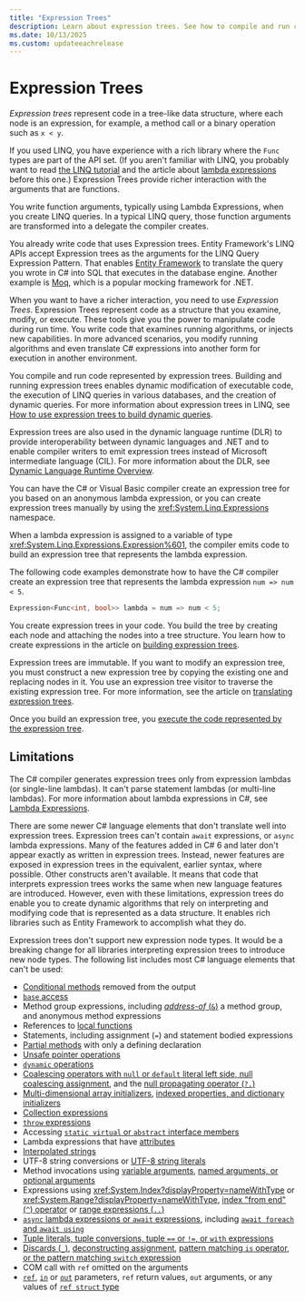 ```yaml
---
title: "Expression Trees"
description: Learn about expression trees. See how to compile and run code represented by these data structures, where each node is an expression.
ms.date: 10/13/2025
ms.custom: updateeachrelease
---
```

# Expression Trees

*Expression trees* represent code in a tree-like data structure, where each node is an expression, for example, a method call or a binary operation such as `x < y`.

If you used LINQ, you have experience with a rich library where the `Func` types are part of the API set. (If you aren't familiar with LINQ, you probably want to read [the LINQ tutorial](../../linq/index.md) and the article about [lambda expressions](../../language-reference/operators/lambda-expressions.md) before this one.) Expression Trees provide richer interaction with the arguments that are functions.

You write function arguments, typically using Lambda Expressions, when you create LINQ queries. In a typical LINQ query, those function arguments are transformed into a delegate the compiler creates.

You already write code that uses Expression trees. Entity Framework's LINQ APIs accept Expression trees as the arguments for the LINQ Query Expression Pattern. That enables [Entity Framework](/ef/) to translate the query you wrote in C# into SQL that executes in the database engine. Another example is [Moq](https://github.com/Moq/moq), which is a popular mocking framework for .NET.

When you want to have a richer interaction, you need to use *Expression Trees*. Expression Trees represent code as a structure that you examine, modify, or execute. These tools give you the power to manipulate code during run time. You write code that examines running algorithms, or injects new capabilities. In more advanced scenarios, you modify running algorithms and even translate C# expressions into another form for execution in another environment.

You compile and run code represented by expression trees. Building and running expression trees enables dynamic modification of executable code, the execution of LINQ queries in various databases, and the creation of dynamic queries. For more information about expression trees in LINQ, see [How to use expression trees to build dynamic queries](../../linq/how-to-build-dynamic-queries.md).
  
Expression trees are also used in the dynamic language runtime (DLR) to provide interoperability between dynamic languages and .NET and to enable compiler writers to emit expression trees instead of Microsoft intermediate language (CIL). For more information about the DLR, see [Dynamic Language Runtime Overview](../../../framework/reflection-and-codedom/dynamic-language-runtime-overview.md).

You can have the C# or Visual Basic compiler create an expression tree for you based on an anonymous lambda expression, or you can create expression trees manually by using the <xref:System.Linq.Expressions> namespace.

When a lambda expression is assigned to a variable of type <xref:System.Linq.Expressions.Expression%601>, the compiler emits code to build an expression tree that represents the lambda expression.

The following code examples demonstrate how to have the C# compiler create an expression tree that represents the lambda expression `num => num < 5`.

```csharp
Expression<Func<int, bool>> lambda = num => num < 5;
```

You create expression trees in your code. You build the tree by creating each node and attaching the nodes into a tree structure. You learn how to create expressions in the article on [building expression trees](expression-trees-building.md).

Expression trees are  immutable. If you want to modify an expression tree, you must construct a new expression tree by copying the existing one and replacing nodes in it. You use an expression tree visitor to traverse the existing expression tree. For more information, see the article on [translating expression trees](./expression-trees-translating.md).

Once you build an expression tree, you [execute the code represented by the expression tree](expression-trees-execution.md).

## Limitations

The C# compiler generates expression trees only from expression lambdas (or single-line lambdas). It can't parse statement lambdas (or multi-line lambdas). For more information about lambda expressions in C#, see [Lambda Expressions](../../language-reference/operators/lambda-expressions.md).

There are some newer C# language elements that don't translate well into expression trees. Expression trees can't contain `await` expressions, or `async` lambda expressions. Many of the features added in C# 6 and later don't appear exactly as written in expression trees. Instead, newer features are exposed in expression trees in the equivalent, earlier syntax, where possible. Other constructs aren't available. It means that code that interprets expression trees works the same when new language features are introduced. However, even with these limitations, expression trees do enable you to create dynamic algorithms that rely on interpreting and modifying code that is represented as a data structure. It enables rich libraries such as Entity Framework to accomplish what they do.

Expression trees don't support new expression node types. It would be a breaking change for all libraries interpreting expression trees to introduce new node types. The following list includes most C# language elements that can't be used:

- [Conditional methods](../../language-reference/preprocessor-directives.md#conditional-compilation) removed from the output
- [`base` access](../../language-reference/keywords/base.md)
- Method group expressions, including [*address-of* (`&`)](../../language-reference/operators/pointer-related-operators.md) a method group, and anonymous method expressions
- References to [local functions](../../programming-guide/classes-and-structs/local-functions.md)
- Statements, including assignment (`=`) and statement bodied expressions
- [Partial methods](../../language-reference/keywords/partial-member.md) with only a defining declaration
- [Unsafe pointer operations](../../language-reference/unsafe-code.md#pointer-types)
- [`dynamic` operations](../../language-reference/builtin-types/reference-types.md#the-dynamic-type)
- [Coalescing operators with `null` or `default` literal left side, null coalescing assignment](../../language-reference/operators/assignment-operator.md#null-coalescing-assignment), and the [null propagating operator (`?.`)](../../language-reference/operators/null-coalescing-operator.md)
- [Multi-dimensional array initializers](../../language-reference/builtin-types/arrays.md#multidimensional-arrays), [indexed properties, and dictionary initializers](../../programming-guide/classes-and-structs/object-and-collection-initializers.md#collection-initializers)
- [Collection expressions](../../language-reference/operators/collection-expressions.md)
- [`throw` expressions](../../language-reference/statements/exception-handling-statements.md#the-throw-expression)
- Accessing [`static virtual` or `abstract` interface members](../../language-reference/keywords/interface.md#static-abstract-and-virtual-members)
- Lambda expressions that have [attributes](../../language-reference/operators/lambda-expressions.md#attributes)
- [Interpolated strings](../../language-reference/tokens/interpolated.md)
- UTF-8 string conversions or [UTF-8 string literals](../../language-reference/builtin-types/reference-types.md#utf-8-string-literals)
- Method invocations using [variable arguments](../../language-reference/keywords/method-parameters.md#params-modifier), [named arguments, or optional arguments](../../programming-guide/classes-and-structs/named-and-optional-arguments.md)
- Expressions using <xref:System.Index?displayProperty=nameWithType> or <xref:System.Range?displayProperty=nameWithType>, [index "from end" (`^`) operator](../../language-reference/operators/member-access-operators.md#index-from-end-operator-) or [range expressions (`..`)](../../language-reference/operators/member-access-operators.md#range-operator-)
- [`async` lambda expressions or `await` expressions](../../language-reference/operators/lambda-expressions.md#async-lambdas), including [`await foreach` and `await using`](../../language-reference/operators/await.md#asynchronous-streams-and-disposables)
- [Tuple literals, tuple conversions, tuple `==` or `!=`, or `with` expressions](../../language-reference/builtin-types/value-tuples.md)
- [Discards (`_`)](../../fundamentals/functional/discards.md), [deconstructing assignment](../../fundamentals/functional/deconstruct.md), [pattern matching `is` operator, or the pattern matching `switch` expression](../../language-reference/operators/patterns.md)
- COM call with `ref` omitted on the arguments
- [`ref`](../../language-reference/keywords/ref.md), [`in`](../../language-reference/keywords/method-parameters.md#in-parameter-modifier) or [`out`](../../language-reference/keywords/method-parameters.md#out-parameter-modifier) parameters, `ref` return values, `out` arguments, or any values of [`ref struct` type](../../language-reference/builtin-types/ref-struct.md)
